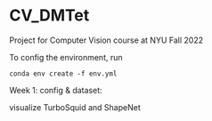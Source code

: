 # CV_DMTet
Project for Computer Vision course at NYU Fall 2022

To config the environment, run 

    conda env create -f env.yml


Week 1: config & dataset:

visualize TurboSquid and ShapeNet

